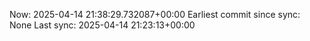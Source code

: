 Now: 2025-04-14 21:38:29.732087+00:00 Earliest commit since sync: None Last sync: 2025-04-14 21:23:13+00:00
